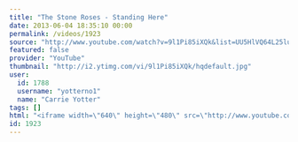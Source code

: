 ```yaml
---
title: "The Stone Roses - Standing Here"
date: 2013-06-04 18:35:10 00:00
permalink: /videos/1923
source: "http://www.youtube.com/watch?v=9l1Pi85iXQk&list=UU5HlVQ64L25lubnxJaSTriA"
featured: false
provider: "YouTube"
thumbnail: "http://i2.ytimg.com/vi/9l1Pi85iXQk/hqdefault.jpg"
user:
  id: 1788
  username: "yotterno1"
  name: "Carrie Yotter"
tags: []
html: "<iframe width=\"640\" height=\"480\" src=\"http://www.youtube.com/embed/9l1Pi85iXQk?wmode=transparent&feature=oembed\" frameborder=\"0\" allowfullscreen></iframe>"
id: 1923
---
```


